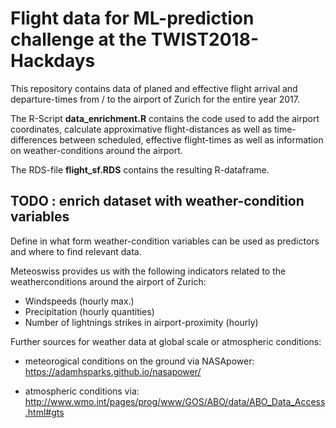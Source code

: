 # Flight data for ML-prediction challenge at the TWIST2018-Hackdays

This repository contains data of planed and effective flight arrival and departure-times from / to the airport of Zurich for the entire year 2017. 

The R-Script **data_enrichment.R** contains the code used to add the airport coordinates, calculate approximative flight-distances as well as time-differences between scheduled, effective flight-times as well as information on weather-conditions around the airport.

The RDS-file **flight_sf.RDS** contains the resulting R-dataframe.

## TODO : enrich dataset with weather-condition variables


Define in what form weather-condition variables can be used as predictors and where to find relevant data.

Meteoswiss provides us with the following indicators related to the weatherconditions around the airport of Zurich:

- Windspeeds (hourly max.)
- Precipitation (hourly quantities)
- Number of lightnings strikes in airport-proximity (hourly)

Further sources for weather data at global scale or atmospheric conditions:

- meteorogical conditions on the ground via NASApower: https://adamhsparks.github.io/nasapower/

- atmospheric conditions via: http://www.wmo.int/pages/prog/www/GOS/ABO/data/ABO_Data_Access.html#gts
